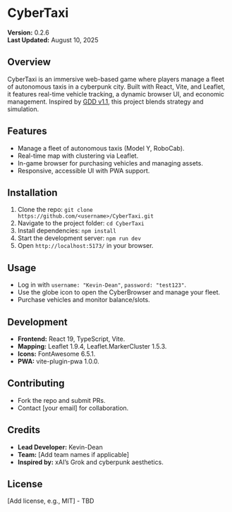 # CyberTaxi

**Version:** 0.2.6  
**Last Updated:** August 10, 2025

## Overview

CyberTaxi is an immersive web-based game where players manage a fleet of autonomous taxis in a cyberpunk city. Built with React, Vite, and Leaflet, it features real-time vehicle tracking, a dynamic browser UI, and economic management. Inspired by [GDD v1.1](https://kdeangames.net/CyberTaxi/MockUp/Docs/GDD.html), this project blends strategy and simulation.

## Features

-   Manage a fleet of autonomous taxis (Model Y, RoboCab).
-   Real-time map with clustering via Leaflet.
-   In-game browser for purchasing vehicles and managing assets.
-   Responsive, accessible UI with PWA support.

## Installation

1. Clone the repo: `git clone https://github.com/<username>/CyberTaxi.git`
2. Navigate to the project folder: `cd CyberTaxi`
3. Install dependencies: `npm install`
4. Start the development server: `npm run dev`
5. Open `http://localhost:5173/` in your browser.

## Usage

-   Log in with `username: "Kevin-Dean"`, `password: "test123"`.
-   Use the globe icon to open the CyberBrowser and manage your fleet.
-   Purchase vehicles and monitor balance/slots.

## Development

-   **Frontend:** React 19, TypeScript, Vite.
-   **Mapping:** Leaflet 1.9.4, Leaflet.MarkerCluster 1.5.3.
-   **Icons:** FontAwesome 6.5.1.
-   **PWA:** vite-plugin-pwa 1.0.0.

## Contributing

-   Fork the repo and submit PRs.
-   Contact [your email] for collaboration.

## Credits

-   **Lead Developer:** Kevin-Dean
-   **Team:** [Add team names if applicable]
-   **Inspired by:** xAI’s Grok and cyberpunk aesthetics.

## License

[Add license, e.g., MIT] - TBD
